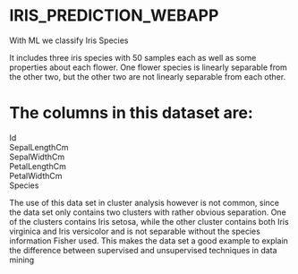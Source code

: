 # IRIS_PREDICTION_WEBAPP
With ML we classify Iris Species


It includes three iris species with 50 samples each as well as some properties about each flower. One flower species is linearly separable from the other two, but the other two are not linearly separable from each other.


# The columns in this dataset are:

  Id<br>
  SepalLengthCm<br>
  SepalWidthCm<br>
  PetalLengthCm<br>
  PetalWidthCm<br>
  Species<br>


The use of this data set in cluster analysis however is not common, since the data set only contains two clusters with rather obvious separation. One of the clusters contains Iris setosa, while the other cluster contains both Iris virginica and Iris versicolor and is not separable without the species information Fisher used. This makes the data set a good example to explain the difference between supervised and unsupervised techniques in data mining
